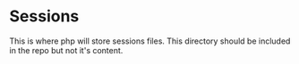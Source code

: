 # Sessions
This is where php will store sessions files. This directory should be included in the repo but not it's content.
